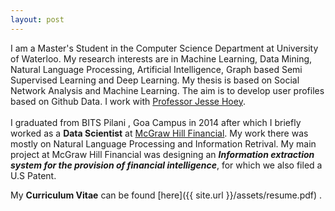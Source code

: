 ```yaml
---
layout: post
---
```





I am a Master's Student in the Computer Science Department at University of Waterloo. My research interests are in Machine Learning, Data Mining, Natural Language Processing, Artificial Intelligence, Graph based Semi Supervised Learning and Deep Learning. My thesis is based on Social Network Analysis and Machine Learning. The aim is to develop user profiles based on Github Data. I work with [Professor Jesse Hoey](https://cs.uwaterloo.ca/~jhoey/).
<br>
<br>
I graduated from BITS Pilani , Goa Campus in 2014 after which I briefly worked as a **Data Scientist** at [McGraw Hill Financial](https://www.spcapitaliq.com/). My work there was mostly on Natural Language Processing and Information Retrival. My main project at McGraw Hill Financial was designing an ***Information extraction system for the provision of financial intelligence***, for which we also filed a U.S Patent.
 
My **Curriculum Vitae** can be found  [here]({{ site.url }}/assets/resume.pdf) .

 

 
